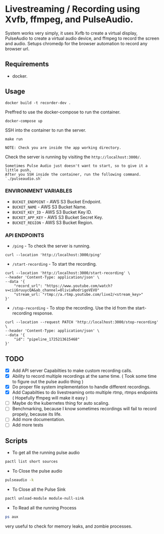 # Livestreaming / Recording using Xvfb, ffmpeg, and PulseAudio.

System works very simply, it uses Xvfb to create a virtual display, PulseAudio to create a virtual audio device, and ffmpeg to record the screen and audio. Setups chromedp for the browser automation to record any browser url.

## Requirements

- docker.

## Usage

```base
docker build -t recorder-dev .
```

Preffred to use the docker-compose to run the container.

```base
docker-compose up
```

SSH into the container to run the server.

```base
make run
```

`NOTE: Check you are inside the app working directory.`

Check the server is running by visiting the `http://localhost:3000/`.

```
Sometimes Pulse Audio just doesn't want to start, so to give it a little push,
After you SSH inside the container, run the following command.
`./pulseaudio.sh`
```

### ENVIRONMENT VARIABLES

- `BUCKET_ENDPOINT` - AWS S3 Bucket Endpoint.
- `BUCKET_NAME` - AWS S3 Bucket Name.
- `BUCKET_KEY_ID` - AWS S3 Bucket Key ID.
- `BUCKET_APP_KEY` - AWS S3 Bucket Secret Key.
- `BUCKET_REGION` - AWS S3 Bucket Region.


### API ENDPOINTS

- `/ping` - To check the server is running.

```curl
curl --location 'http://localhost:3000/ping'
```

- `/start-recording` - To start the recording.

```curl
curl --location 'http://localhost:3000/start-recording' \
--header 'Content-Type: application/json' \
--data '{
    "record_url": "https://www.youtube.com/watch?v=cii6ruuycQA&ab_channel=OliviaRodrigoVEVO"
    "stream_url: "rtmp://a.rtmp.youtube.com/live2/<stream_key>"
}'
```

- `/stop-recording` - To stop the recording.
  Use the id from the start-recording response.

```curl
curl --location --request PATCH 'http://localhost:3000/stop-recording' \
--header 'Content-Type: application/json' \
--data '{
    "id": "pipeline_1725213615468"
}'
```

## TODO

- [x] Add API server Capabilties to make custom recording calls.
- [x] Ability to record multiple recordings at the same time. ( Took some time to figure out the pulse audio thing )
- [x] Do proper file system implementation to handle different recordings.
- [x] Add Capabilties to do livestreaming onto multiple rtmp, rtmps endpoints ( Hopefully ffmpeg will make it easy )
- [ ] Maybe do the kubernetes thing for auto scaling.
- [ ] Benchmarking, because I know sometimes recordings will fail to record propely, because its life.
- [ ] Add more documentation.
- [ ] Add more tests

## Scripts

- To get all the running pulse audio

```bash
pactl list short sources
```

- To Close the pulse audio

```bash
pulseaudio -k
```

- To Close all the Pulse Sink

```bash
pactl unload-module module-null-sink
```
- To Read all the running Process
```bash
ps aux
```
very useful to check for memory leaks, and zombie processes.
